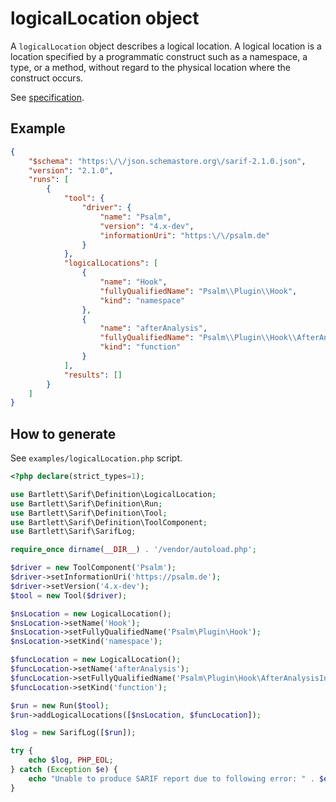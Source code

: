 # logicalLocation object

A `logicalLocation` object describes a logical location.
A logical location is a location specified by a programmatic construct such as a namespace, a type, or a method,
without regard to the physical location where the construct occurs.

See [specification](https://docs.oasis-open.org/sarif/sarif/v2.1.0/os/sarif-v2.1.0-os.html#_Toc34317719).

## Example

```json
{
    "$schema": "https:\/\/json.schemastore.org\/sarif-2.1.0.json",
    "version": "2.1.0",
    "runs": [
        {
            "tool": {
                "driver": {
                    "name": "Psalm",
                    "version": "4.x-dev",
                    "informationUri": "https:\/\/psalm.de"
                }
            },
            "logicalLocations": [
                {
                    "name": "Hook",
                    "fullyQualifiedName": "Psalm\\Plugin\\Hook",
                    "kind": "namespace"
                },
                {
                    "name": "afterAnalysis",
                    "fullyQualifiedName": "Psalm\\Plugin\\Hook\\AfterAnalysisInterface\\afterAnalysis",
                    "kind": "function"
                }
            ],
            "results": []
        }
    ]
}
```

## How to generate

See `examples/logicalLocation.php` script.

```php
<?php declare(strict_types=1);

use Bartlett\Sarif\Definition\LogicalLocation;
use Bartlett\Sarif\Definition\Run;
use Bartlett\Sarif\Definition\Tool;
use Bartlett\Sarif\Definition\ToolComponent;
use Bartlett\Sarif\SarifLog;

require_once dirname(__DIR__) . '/vendor/autoload.php';

$driver = new ToolComponent('Psalm');
$driver->setInformationUri('https://psalm.de');
$driver->setVersion('4.x-dev');
$tool = new Tool($driver);

$nsLocation = new LogicalLocation();
$nsLocation->setName('Hook');
$nsLocation->setFullyQualifiedName('Psalm\Plugin\Hook');
$nsLocation->setKind('namespace');

$funcLocation = new LogicalLocation();
$funcLocation->setName('afterAnalysis');
$funcLocation->setFullyQualifiedName('Psalm\Plugin\Hook\AfterAnalysisInterface\afterAnalysis');
$funcLocation->setKind('function');

$run = new Run($tool);
$run->addLogicalLocations([$nsLocation, $funcLocation]);

$log = new SarifLog([$run]);

try {
    echo $log, PHP_EOL;
} catch (Exception $e) {
    echo "Unable to produce SARIF report due to following error: " . $e->getMessage(), PHP_EOL;
}
```
